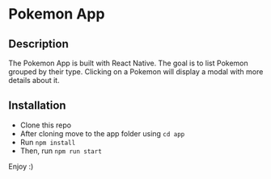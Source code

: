# Pokemon App

## Description

The Pokemon App is built with React Native. The goal is to list Pokemon grouped by their type. Clicking on a Pokemon will display a modal with more details about it.

## Installation

- Clone this repo
- After cloning move to the app folder using `cd app`
- Run `npm install`
- Then, run `npm run start`

Enjoy :)